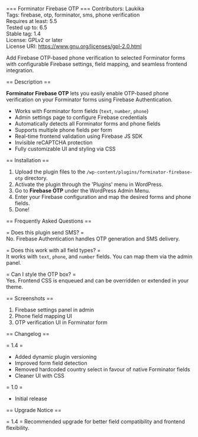 === Forminator Firebase OTP ===
Contributors: Laukika  
Tags: firebase, otp, forminator, sms, phone verification  
Requires at least: 5.5  
Tested up to: 6.5  
Stable tag: 1.4  
License: GPLv2 or later  
License URI: https://www.gnu.org/licenses/gpl-2.0.html

Add Firebase OTP-based phone verification to selected Forminator forms with configurable Firebase settings, field mapping, and seamless frontend integration.

== Description ==

**Forminator Firebase OTP** lets you easily enable OTP-based phone verification on your Forminator forms using Firebase Authentication.

- Works with Forminator form fields (`text`, `number`, `phone`)
- Admin settings page to configure Firebase credentials
- Automatically detects all Forminator forms and phone fields
- Supports multiple phone fields per form
- Real-time frontend validation using Firebase JS SDK
- Invisible reCAPTCHA protection
- Fully customizable UI and styling via CSS

== Installation ==

1. Upload the plugin files to the `/wp-content/plugins/forminator-firebase-otp` directory.
2. Activate the plugin through the 'Plugins' menu in WordPress.
3. Go to **Firebase OTP** under the WordPress Admin Menu.
4. Enter your Firebase configuration and map the desired forms and phone fields.
5. Done!

== Frequently Asked Questions ==

= Does this plugin send SMS? =  
No. Firebase Authentication handles OTP generation and SMS delivery.

= Does this work with all field types? =  
It works with `text`, `phone`, and `number` fields. You can map them via the admin panel.

= Can I style the OTP box? =  
Yes. Frontend CSS is enqueued and can be overridden or extended in your theme.

== Screenshots ==

1. Firebase settings panel in admin
2. Phone field mapping UI
3. OTP verification UI in Forminator form

== Changelog ==

= 1.4 =

- Added dynamic plugin versioning
- Improved form field detection
- Removed hardcoded country select in favour of native Forminator fields
- Cleaner UI with CSS

= 1.0 =

- Initial release

== Upgrade Notice ==

= 1.4 =
Recommended upgrade for better field compatibility and frontend flexibility.
